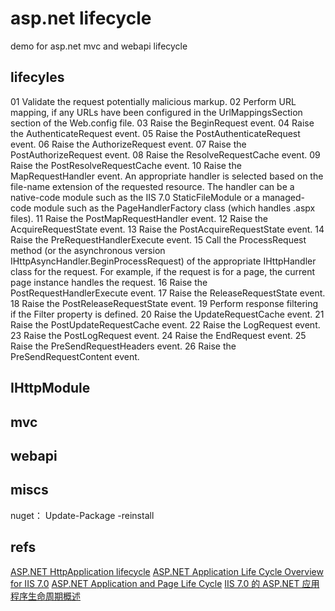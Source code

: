 # asp.net lifecycle

demo for asp.net mvc and webapi lifecycle

## lifecyles

01 Validate the request potentially malicious markup.
02 Perform URL mapping, if any URLs have been configured in the UrlMappingsSection section of the Web.config file.
03 Raise the BeginRequest event.
04 Raise the AuthenticateRequest event.
05 Raise the PostAuthenticateRequest event.
06 Raise the AuthorizeRequest event.
07 Raise the PostAuthorizeRequest event.
08 Raise the ResolveRequestCache event.
09 Raise the PostResolveRequestCache event.
10 Raise the MapRequestHandler event. An appropriate handler is selected based on the file-name extension of the requested resource. The handler can be a native-code module such as the IIS 7.0 StaticFileModule or a managed-code module such as the PageHandlerFactory class (which handles .aspx files). 
11 Raise the PostMapRequestHandler event.
12 Raise the AcquireRequestState event.
13 Raise the PostAcquireRequestState event.
14 Raise the PreRequestHandlerExecute event.
15 Call the ProcessRequest method (or the asynchronous version IHttpAsyncHandler.BeginProcessRequest) of the appropriate IHttpHandler class for the request. For example, if the request is for a page, the current page instance handles the request.
16 Raise the PostRequestHandlerExecute event.
17 Raise the ReleaseRequestState event.
18 Raise the PostReleaseRequestState event.
19 Perform response filtering if the Filter property is defined.
20 Raise the UpdateRequestCache event.
21 Raise the PostUpdateRequestCache event.
22 Raise the LogRequest event.
23 Raise the PostLogRequest event.
24 Raise the EndRequest event.
25 Raise the PreSendRequestHeaders event.
26 Raise the PreSendRequestContent event.

## IHttpModule

## mvc

## webapi

## miscs

nuget： Update-Package -reinstall

## refs

[ASP.NET HttpApplication lifecycle](https://stackoverflow.com/questions/1394041/asp-net-httpapplication-lifecycle)
[ASP.NET Application Life Cycle Overview for IIS 7.0](https://msdn.microsoft.com/en-us/library/bb470252.aspx)
[ASP.NET Application and Page Life Cycle](https://www.codeproject.com/Articles/73728/ASP-NET-Application-and-Page-Life-Cycle)
[IIS 7.0 的 ASP.NET 应用程序生命周期概述](https://msdn.microsoft.com/zh-cn/library/bb470252(v=vs.100).aspx)